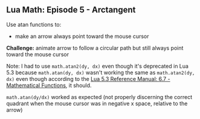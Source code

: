 ## Lua Math: Episode 5 - Arctangent

Use atan functions to:
- make an arrow always point toward the mouse cursor

**Challenge:** animate arrow to follow a circular path but still always point toward the mouse cursor

Note: I had to use `math.atan2(dy, dx)` even though it's deprecated in Lua 5.3 because `math.atan(dy, dx)` wasn't working the same as `math.atan2(dy, dx)` even though according to the [Lua 5.3 Reference Manual: 6.7 - Mathematical Functions](https://www.lua.org/manual/5.3/manual.html#6.7), it should.

`math.atan(dy/dx)` worked as expected (not properly discerning the correct quadrant when the mouse cursor was in negative x space, relative to the arrow)